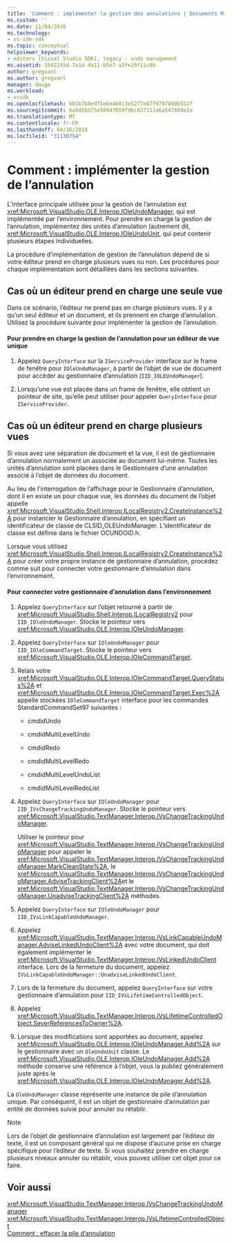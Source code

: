 ```yaml
---
title: 'Comment : implémenter la gestion des annulations | Documents Microsoft'
ms.custom: ''
ms.date: 11/04/2016
ms.technology:
- vs-ide-sdk
ms.topic: conceptual
helpviewer_keywords:
- editors [Visual Studio SDK], legacy - undo management
ms.assetid: 1942245d-7a1d-4a11-b5e7-a3fe29f11c0b
author: gregvanl
ms.author: gregvanl
manager: douge
ms.workload:
- vssdk
ms.openlocfilehash: b01b7b8edf5ebe4b8c3e5277e87f9797860b552f
ms.sourcegitcommit: 6a9d5bd75e50947659fd6c837111a6a547884e2a
ms.translationtype: MT
ms.contentlocale: fr-FR
ms.lasthandoff: 04/16/2018
ms.locfileid: "31130754"
---
```

# <a name="how-to-implement-undo-management"></a>Comment : implémenter la gestion de l’annulation
L’interface principale utilisée pour la gestion de l’annulation est <xref:Microsoft.VisualStudio.OLE.Interop.IOleUndoManager>, qui est implémentée par l’environnement. Pour prendre en charge la gestion de l’annulation, implémentez des unités d’annulation (autrement dit, <xref:Microsoft.VisualStudio.OLE.Interop.IOleUndoUnit>, qui peut contenir plusieurs étapes individuelles.  
  
 La procédure d’implémentation de gestion de l’annulation dépend de si votre éditeur prend en charge plusieurs vues ou non. Les procédures pour chaque implémentation sont détaillées dans les sections suivantes.  
  
## <a name="cases-where-an-editor-supports-a-single-view"></a>Cas où un éditeur prend en charge une seule vue  
 Dans ce scénario, l’éditeur ne prend pas en charge plusieurs vues. Il y a qu’un seul éditeur et un document, et ils prennent en charge d’annulation. Utilisez la procédure suivante pour implémenter la gestion de l’annulation.  
  
#### <a name="to-support-undo-management-for-a-single-view-editor"></a>Pour prendre en charge la gestion de l’annulation pour un éditeur de vue unique  
  
1.  Appelez `QueryInterface` sur la `IServiceProvider` interface sur le frame de fenêtre pour `IOleUndoManager`, à partir de l’objet de vue de document pour accéder au gestionnaire d’annulation (`IID_IOLEUndoManager`).  
  
2.  Lorsqu’une vue est placée dans un frame de fenêtre, elle obtient un pointeur de site, qu’elle peut utiliser pour appeler `QueryInterface` pour `IServiceProvider`.  
  
## <a name="cases-where-an-editor-supports-multiple-views"></a>Cas où un éditeur prend en charge plusieurs vues  
 Si vous avez une séparation de document et la vue, il est de gestionnaire d’annulation normalement un associée au document lui-même. Toutes les unités d’annulation sont placées dans le Gestionnaire d’une annulation associé à l’objet de données du document.  
  
 Au lieu de l’interrogation de l’affichage pour le Gestionnaire d’annulation, dont il en existe un pour chaque vue, les données du document de l’objet appelle <xref:Microsoft.VisualStudio.Shell.Interop.ILocalRegistry2.CreateInstance%2A> pour instancier le Gestionnaire d’annulation, en spécifiant un identificateur de classe de CLSID_OLEUndoManager. L’identificateur de classe est définie dans le fichier OCUNDOID.h.  
  
 Lorsque vous utilisez <xref:Microsoft.VisualStudio.Shell.Interop.ILocalRegistry2.CreateInstance%2A> pour créer votre propre instance de gestionnaire d’annulation, procédez comme suit pour connecter votre gestionnaire d’annulation dans l’environnement.  
  
#### <a name="to-hook-your-undo-manager-into-the-environment"></a>Pour connecter votre gestionnaire d’annulation dans l’environnement  
  
1.  Appelez `QueryInterface` sur l’objet retourné à partir de <xref:Microsoft.VisualStudio.Shell.Interop.ILocalRegistry2> pour `IID_IOleUndoManager`. Stocke le pointeur vers <xref:Microsoft.VisualStudio.OLE.Interop.IOleUndoManager>.  
  
2.  Appelez `QueryInterface` sur `IOleUndoManager` pour `IID_IOleCommandTarget`. Stocke le pointeur vers <xref:Microsoft.VisualStudio.OLE.Interop.IOleCommandTarget>.  
  
3.  Relais votre <xref:Microsoft.VisualStudio.OLE.Interop.IOleCommandTarget.QueryStatus%2A> et <xref:Microsoft.VisualStudio.OLE.Interop.IOleCommandTarget.Exec%2A> appelle stockées `IOleCommandTarget` interface pour les commandes StandardCommandSet97 suivantes :  
  
    -   cmdidUndo  
  
    -   cmdidMultiLevelUndo  
  
    -   cmdidRedo  
  
    -   cmdidMultiLevelRedo  
  
    -   cmdidMultiLevelUndoList  
  
    -   cmdidMultiLevelRedoList  
  
4.  Appelez `QueryInterface` sur `IOleUndoManager` pour `IID_IVsChangeTrackingUndoManager`. Stocke le pointeur vers <xref:Microsoft.VisualStudio.TextManager.Interop.IVsChangeTrackingUndoManager>.  
  
     Utiliser le pointeur pour <xref:Microsoft.VisualStudio.TextManager.Interop.IVsChangeTrackingUndoManager> pour appeler le <xref:Microsoft.VisualStudio.TextManager.Interop.IVsChangeTrackingUndoManager.MarkCleanState%2A>, le <xref:Microsoft.VisualStudio.TextManager.Interop.IVsChangeTrackingUndoManager.AdviseTrackingClient%2A>et le <xref:Microsoft.VisualStudio.TextManager.Interop.IVsChangeTrackingUndoManager.UnadviseTrackingClient%2A> méthodes.  
  
5.  Appelez `QueryInterface` sur `IOleUndoManager` pour `IID_IVsLinkCapableUndoManager`.  
  
6.  Appelez <xref:Microsoft.VisualStudio.TextManager.Interop.IVsLinkCapableUndoManager.AdviseLinkedUndoClient%2A> avec votre document, qui doit également implémenter le <xref:Microsoft.VisualStudio.TextManager.Interop.IVsLinkedUndoClient> interface. Lors de la fermeture du document, appelez `IVsLinkCapableUndoManager::UnadviseLinkedUndoClient`.  
  
7.  Lors de la fermeture du document, appelez `QueryInterface` sur votre gestionnaire d’annulation pour `IID_IVsLifetimeControlledObject`.  
  
8.  Appelez <xref:Microsoft.VisualStudio.TextManager.Interop.IVsLifetimeControlledObject.SeverReferencesToOwner%2A>.  
  
9. Lorsque des modifications sont apportées au document, appelez <xref:Microsoft.VisualStudio.OLE.Interop.IOleUndoManager.Add%2A> sur le gestionnaire avec un `OleUndoUnit` classe. Le <xref:Microsoft.VisualStudio.OLE.Interop.IOleUndoManager.Add%2A> méthode conserve une référence à l’objet, vous la publiez généralement juste après le <xref:Microsoft.VisualStudio.OLE.Interop.IOleUndoManager.Add%2A>.  
  
 La `OleUndoManager` classe représente une instance de pile d’annulation unique. Par conséquent, il est un objet de gestionnaire d’annulation par entité de données suivie pour annuler ou rétablir.  
  
> [!NOTE]
>  Lors de l’objet de gestionnaire d’annulation est largement par l’éditeur de texte, il est un composant général qui ne dispose d’aucune prise en charge spécifique pour l’éditeur de texte. Si vous souhaitez prendre en charge plusieurs niveaux annuler ou rétablir, vous pouvez utiliser cet objet pour ce faire.  
  
## <a name="see-also"></a>Voir aussi  
 <xref:Microsoft.VisualStudio.TextManager.Interop.IVsChangeTrackingUndoManager>   
 <xref:Microsoft.VisualStudio.TextManager.Interop.IVsLifetimeControlledObject>   
 [Comment : effacer la pile d’annulation](../extensibility/how-to-clear-the-undo-stack.md)